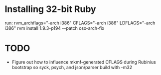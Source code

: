 # Installing 32-bit Ruby

run:
  rvm_archflags="-arch i386" CFLAGS="-arch i386" LDFLAGS="-arch i386" rvm install 1.9.3-p194 --patch osx-arch-fix

# TODO

* Figure out how to influence mkmf-generated CFLAGS during Rubinius bootstrap so syck, psych, and json/parser build with -m32
